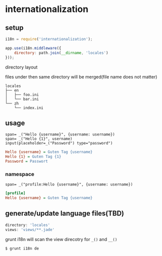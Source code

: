 # internationalization

## setup

```javascript
i18n = require('internationalization');

app.use(i18n.middleware({
    directory: path.join(__dirname, 'locales')
}));
```

directory layout

files under then same directory will be merged(file name does not matter)

```
locales
├── en
│   ├── foo.ini
│   └── bar.ini
└── zh
    └── index.ini
```

## usage

```jade
span= _("Hello {username}", {username: username})
span= _("Hello {1}", username)
input(placeholder=_("Password") type="password")
```

```ini
Hello {username} = Guten Tag {username}
Hello {1} = Guten Tag {1}
Password = Passwort
```

### namespace

```jade
span= _("profile:Hello {username}", {username: username})
```

```ini
[profile]
Hello {username} = Guten Tag {username}
```

## generate/update language files(TBD)

```javascript
directory: 'locales'
views: 'views/**.jade'
```

grunt i18n will scan the view direcotry for `_()` and `__()`

```sh
$ grunt i18n de
```
